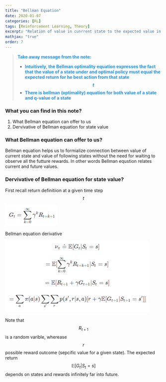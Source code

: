 ```yaml
---
title: "Bellman Equation"
date: 2020-01-07
categories: [RL]
tags: [Reinforcement Learning, Theory]
excerpt: "Relation of value in cunrrent state to the expected value in following states. What is the Bellman eqation"
mathjax: "true"
order: 7
---
```


> <span style="color:dodgerblue">**Take away message from the note:**</span>
> * <span style="color:dodgerblue">**Intuitively, the Bellman optimality equation expresses the fact that the value of a state under and optimal policy must equal the expected return for he best action from that state  $$t$$**</span>
> * <span style="color:dodgerblue">**There is bellman (optimality) equation for both value of a state and q-value of a state**</span>

### What you can find in this note?
1. What Bellman equation can offer to us
2. Dervivative of Bellman equation for state value

### What Bellman equation can offer to us?

Bellman equation helps us to formialize connection between value of current state and value of following states without the need for waiting to observe all the futture rewards.
In other words Bellman equstion relates current and future values.

### Dervivative of Bellman equation for state value?

First recall return definitiion at a given time step $$t$$

![image](/images/return_Bellman_01.png)

Bellman equation derivative

![image](/images/state_value_Bellman_01.png)

Note that $$R_{t+1}$$ is a random varible, wherease $$r$$ possible reward outcome (sepcific value for a given state). The expected return $$\mathbb{E}[G_t|S_t=s]$$ depends on states and rewards infinitely far into future.






